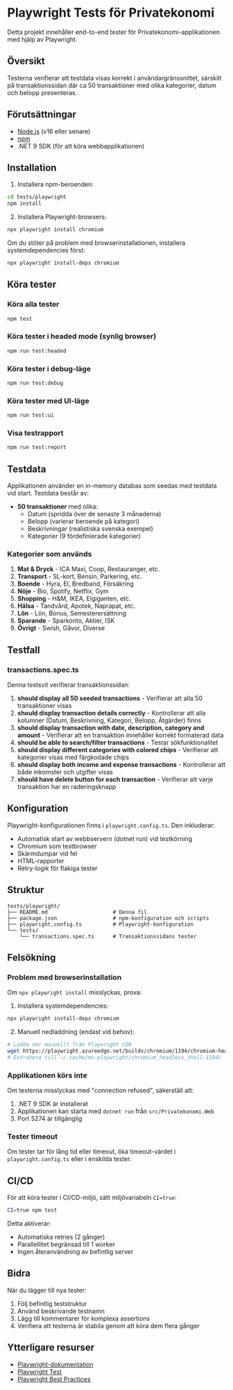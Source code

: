 # Playwright Tests för Privatekonomi

Detta projekt innehåller end-to-end tester för Privatekonomi-applikationen med hjälp av Playwright.

## Översikt

Testerna verifierar att testdata visas korrekt i användargränssnittet, särskilt på transaktionssidan där ca 50 transaktioner med olika kategorier, datum och belopp presenteras.

## Förutsättningar

- [Node.js](https://nodejs.org/) (v16 eller senare)
- [npm](https://www.npmjs.com/)
- .NET 9 SDK (för att köra webbapplikationen)

## Installation

1. Installera npm-beroenden:
```bash
cd tests/playwright
npm install
```

2. Installera Playwright-browsers:
```bash
npx playwright install chromium
```

Om du stöter på problem med browserinstallationen, installera systemdependencies först:
```bash
npx playwright install-deps chromium
```

## Köra tester

### Köra alla tester
```bash
npm test
```

### Köra tester i headed mode (synlig browser)
```bash
npm run test:headed
```

### Köra tester i debug-läge
```bash
npm run test:debug
```

### Köra tester med UI-läge
```bash
npm run test:ui
```

### Visa testrapport
```bash
npm run test:report
```

## Testdata

Applikationen använder en in-memory databas som seedas med testdata vid start. Testdata består av:

- **50 transaktioner** med olika:
  - Datum (spridda över de senaste 3 månaderna)
  - Belopp (varierar beroende på kategori)
  - Beskrivningar (realistiska svenska exempel)
  - Kategorier (9 fördefinierade kategorier)

### Kategorier som används

1. **Mat & Dryck** - ICA Maxi, Coop, Restauranger, etc.
2. **Transport** - SL-kort, Bensin, Parkering, etc.
3. **Boende** - Hyra, El, Bredband, Försäkring
4. **Nöje** - Bio, Spotify, Netflix, Gym
5. **Shopping** - H&M, IKEA, Elgiganten, etc.
6. **Hälsa** - Tandvård, Apotek, Naprapat, etc.
7. **Lön** - Lön, Bonus, Semesterersättning
8. **Sparande** - Sparkonto, Aktier, ISK
9. **Övrigt** - Swish, Gåvor, Diverse

## Testfall

### transactions.spec.ts

Denna testsvit verifierar transaktionssidan:

1. **should display all 50 seeded transactions** - Verifierar att alla 50 transaktioner visas
2. **should display transaction details correctly** - Kontrollerar att alla kolumner (Datum, Beskrivning, Kategori, Belopp, Åtgärder) finns
3. **should display transaction with date, description, category and amount** - Verifierar att en transaktion innehåller korrekt formaterad data
4. **should be able to search/filter transactions** - Testar sökfunktionalitet
5. **should display different categories with colored chips** - Verifierar att kategorier visas med färgkodade chips
6. **should display both income and expense transactions** - Kontrollerar att både inkomster och utgifter visas
7. **should have delete button for each transaction** - Verifierar att varje transaktion har en raderingsknapp

## Konfiguration

Playwright-konfigurationen finns i `playwright.config.ts`. Den inkluderar:

- Automatisk start av webbservern (dotnet run) vid testkörning
- Chromium som testbrowser
- Skärmdumpar vid fel
- HTML-rapporter
- Retry-logik för flakiga tester

## Struktur

```
tests/playwright/
├── README.md                     # Denna fil
├── package.json                  # npm-konfiguration och scripts
├── playwright.config.ts          # Playwright-konfiguration
└── tests/
    └── transactions.spec.ts      # Transaktionssidans tester
```

## Felsökning

### Problem med browserinstallation

Om `npx playwright install` misslyckas, prova:

1. Installera systemdependencies:
```bash
npx playwright install-deps chromium
```

2. Manuell nedladdning (endast vid behov):
```bash
# Ladda ner manuellt från Playwright CDN
wget https://playwright.azureedge.net/builds/chromium/1194/chromium-headless-shell-linux.zip
# Extrahera till ~/.cache/ms-playwright/chromium_headless_shell-1194/
```

### Applikationen körs inte

Om testerna misslyckas med "connection refused", säkerställ att:
1. .NET 9 SDK är installerat
2. Applikationen kan starta med `dotnet run` från `src/Privatekonomi.Web`
3. Port 5274 är tillgänglig

### Tester timeout

Om tester tar för lång tid eller timeout, öka timeout-värdet i `playwright.config.ts` eller i enskilda tester.

## CI/CD

För att köra tester i CI/CD-miljö, sätt miljövariabeln `CI=true`:

```bash
CI=true npm test
```

Detta aktiverar:
- Automatiska retries (2 gånger)
- Parallellitet begränsad till 1 worker
- Ingen återanvändning av befintlig server

## Bidra

När du lägger till nya tester:
1. Följ befintlig teststruktur
2. Använd beskrivande testnamn
3. Lägg till kommentarer för komplexa assertions
4. Verifiera att testerna är stabila genom att köra dem flera gånger

## Ytterligare resurser

- [Playwright-dokumentation](https://playwright.dev/)
- [Playwright Test](https://playwright.dev/docs/intro)
- [Playwright Best Practices](https://playwright.dev/docs/best-practices)
